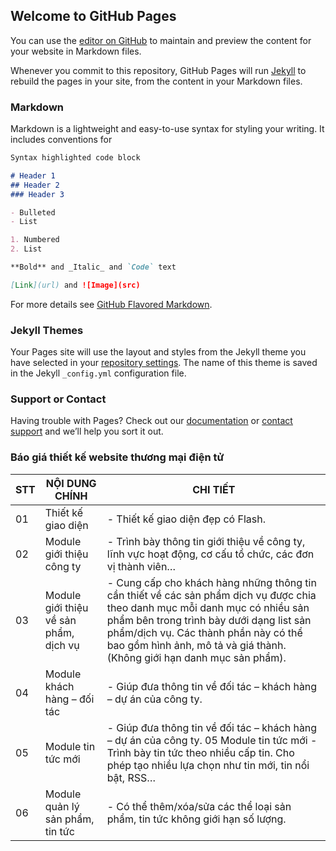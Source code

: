 ## Welcome to GitHub Pages

You can use the [editor on GitHub](https://github.com/oxanh/oxanh.github.io/edit/master/README.md) to maintain and preview the content for your website in Markdown files.

Whenever you commit to this repository, GitHub Pages will run [Jekyll](https://jekyllrb.com/) to rebuild the pages in your site, from the content in your Markdown files.

### Markdown

Markdown is a lightweight and easy-to-use syntax for styling your writing. It includes conventions for

```markdown
Syntax highlighted code block

# Header 1
## Header 2
### Header 3

- Bulleted
- List

1. Numbered
2. List

**Bold** and _Italic_ and `Code` text

[Link](url) and ![Image](src)
```

For more details see [GitHub Flavored Markdown](https://guides.github.com/features/mastering-markdown/).

### Jekyll Themes

Your Pages site will use the layout and styles from the Jekyll theme you have selected in your [repository settings](https://github.com/oxanh/oxanh.github.io/settings). The name of this theme is saved in the Jekyll `_config.yml` configuration file.

### Support or Contact

Having trouble with Pages? Check out our [documentation](https://help.github.com/categories/github-pages-basics/) or [contact support](https://github.com/contact) and we’ll help you sort it out.

### Báo giá thiết kế website thương mại điện tử

| STT | NỘI DUNG CHÍNH                         | CHI TIẾT                                                                                                                                                                                                                                                                                    |
|-----|----------------------------------------|---------------------------------------------------------------------------------------------------------------------------------------------------------------------------------------------------------------------------------------------------------------------------------------------|
| 01  | Thiết kế giao diện                     | - Thiết kế giao diện đẹp có Flash.                                                                                                                                                                                                                                                          |
| 02  | Module giới thiệu công ty              | - Trình bày thông tin giới thiệu về công ty, lĩnh vực hoạt động, cơ cấu tổ chức, các đơn vị thành viên…                                                                                                                                                                                     |
| 03  | Module giới thiệu về sản phẩm, dịch vụ | - Cung cấp cho khách hàng những thông tin cần thiết về các sản phẩm dịch vụ được chia theo danh mục mỗi danh mục có nhiều sản phẩm bên trong trình bày dưới dạng list sản phẩm/dịch vụ. Các thành phần này có thể bao gồm hình ảnh, mô tả và giá thành. (Không giới hạn danh mục sản phẩm). |
| 04  | Module khách hàng – đối tác            | - Giúp đưa thông tin về đối tác – khách hàng – dự án của công ty.                                                                                                                                                                                                                           |
| 05  | Module tin tức mới                     | - Giúp đưa thông tin về đối tác – khách hàng – dự án của công ty.  05  Module tin tức mới - Trình bày tin tức theo nhiều cấp tin. Cho phép tạo nhiều lựa chọn như tin mới, tin nổi bật, RSS…                                                                                                |
| 06  | Module quản lý sản phẩm, tin tức       | - Có thể thêm/xóa/sửa các thể loại sản phẩm, tin tức không giới hạn số lượng.                                                                                                                                                                                                               |

